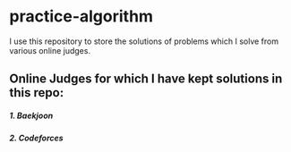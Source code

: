 # practice-algorithm

I use this repository to store the solutions of problems which I solve from various online judges.

## Online Judges for which I have kept solutions in this repo:

##### 1. Baekjoon

##### 2. Codeforces


